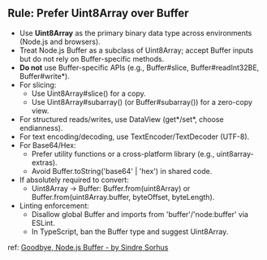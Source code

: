 ## Rule: Prefer Uint8Array over Buffer

- Use **Uint8Array** as the primary binary data type across environments (Node.js and browsers).
- Treat Node.js Buffer as a subclass of Uint8Array; accept Buffer inputs but do not rely on Buffer-specific methods.
- **Do not** use Buffer-specific APIs (e.g., Buffer#slice, Buffer#readInt32BE, Buffer#write*).
- For slicing:
  - Use Uint8Array#slice() for a copy.
  - Use Uint8Array#subarray() (or Buffer#subarray()) for a zero-copy view.
- For structured reads/writes, use DataView (get*/set*, choose endianness).
- For text encoding/decoding, use TextEncoder/TextDecoder (UTF-8).
- For Base64/Hex:
  - Prefer utility functions or a cross-platform library (e.g., uint8array-extras).
  - Avoid Buffer.toString('base64' | 'hex') in shared code.
- If absolutely required to convert:
  - Uint8Array → Buffer: Buffer.from(uint8Array) or Buffer.from(uint8Array.buffer, byteOffset, byteLength).
- Linting enforcement:
  - Disallow global Buffer and imports from 'buffer'/'node:buffer' via ESLint.
  - In TypeScript, ban the Buffer type and suggest Uint8Array.

ref: [Goodbye, Node.js Buffer - by Sindre Sorhus](https://sindresorhus.com/blog/goodbye-nodejs-buffer)
